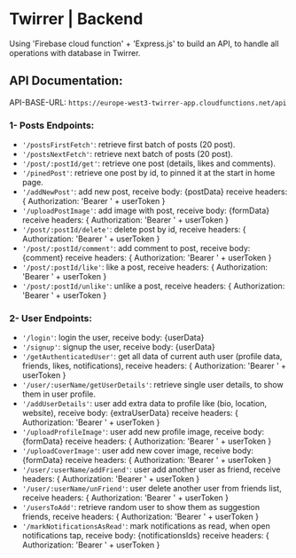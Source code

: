 # Twirrer | Backend

Using 'Firebase cloud function' + 'Express.js' to build an API, to handle all operations with database in Twirrer.

## API Documentation:

API-BASE-URL: `https://europe-west3-twirrer-app.cloudfunctions.net/api`

### 1- Posts Endpoints:

- `'/postsFirstFetch'`: retrieve first batch of posts (20 post).
- `'/postsNextFetch'`: retrieve next batch of posts (20 post).
- `'/post/:postId/get'`: retrieve one post (details, likes and comments).
- `'/pinedPost'`: retrieve one post by id, to pinned it at the start in home page.
- `'/addNewPost'`: add new post,
  receive body: {postData}
  receive headers: { Authorization: 'Bearer ' + userToken }
- `'/uploadPostImage'`: add image with post,
  receive body: {formData}
  receive headers: { Authorization: 'Bearer ' + userToken }
- `'/post/:postId/delete'`: delete post by id,
  receive headers: { Authorization: 'Bearer ' + userToken }
- `'/post/:postId/comment'`: add comment to post,
  receive body: {comment}
  receive headers: { Authorization: 'Bearer ' + userToken }
- `'/post/:postId/like'`: like a post,
  receive headers: { Authorization: 'Bearer ' + userToken }
- `'/post/:postId/unlike'`: unlike a post,
  receive headers: { Authorization: 'Bearer ' + userToken }

### 2- User Endpoints:

- `'/login'`: login the user,
  receive body: {userData}
- `'/signup'`: signup the user,
  receive body: {userData}
- `'/getAuthenticatedUser'`: get all data of current auth user (profile data, friends, likes, notifications),
  receive headers: { Authorization: 'Bearer ' + userToken }
- `'/user/:userName/getUserDetails'`: retrieve single user details, to show them in user profile.
- `'/addUserDetails'`: user add extra data to profile like (bio, location, website),
  receive body: {extraUserData}
  receive headers: { Authorization: 'Bearer ' + userToken }
- `'/uploadProfileImage'`: user add new profile image,
  receive body: {formData}
  receive headers: { Authorization: 'Bearer ' + userToken }
- `'/uploadCoverImage'`: user add new cover image,
  receive body: {formData}
  receive headers: { Authorization: 'Bearer ' + userToken }
- `'/user/:userName/addFriend'`: user add another user as friend,
  receive headers: { Authorization: 'Bearer ' + userToken }
- `'/user/:userName/unFriend'`: user delete another user from friends list,
  receive headers: { Authorization: 'Bearer ' + userToken }
- `'/usersToAdd'`: retrieve random user to show them as suggestion friends,
  receive headers: { Authorization: 'Bearer ' + userToken }
- `'/markNotificationsAsRead'`: mark notifications as read, when open notifications tap,
  receive body: {notificationsIds}
  receive headers: { Authorization: 'Bearer ' + userToken }
